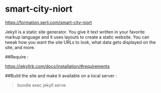 # smart-city-niort
https://formation.serli.com/smart-city-niort

Jekyll is a static site generator. You give it text written in your favorite markup language and it uses layouts to create a static website. You can tweak how you want the site URLs to look, what data gets displayed on the site, and more.

##Require : 

https://jekyllrb.com/docs/installation/#requirements


##Build the site and make it available on a local server :

> bundle exec jekyll serve
